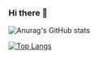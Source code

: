 ### Hi there 👋



![Anurag's GitHub stats](https://github-readme-stats.vercel.app/api?username=eliplam&show_icons=true&bg_color=angle)

[![Top Langs](https://github-readme-stats.vercel.app/api/top-langs/?username=eliplam&layout=compact)](https://github.com/anuraghazra/github-readme-stats)

<!--
**ElipLam/ElipLam** is a ✨ _special_ ✨ repository because its `README.md` (this file) appears on your GitHub profile.

Here are some ideas to get you started:

- 🔭 I’m currently working on ...
- 🌱 I’m currently learning ...
- 👯 I’m looking to collaborate on ...
- 🤔 I’m looking for help with ...
- 💬 Ask me about ...
- 📫 How to reach me: ...
- 😄 Pronouns: ...
- ⚡ Fun fact: ...
-->
